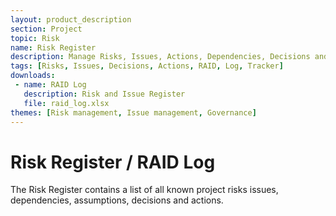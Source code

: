 ```yaml
---
layout: product_description
section: Project
topic: Risk
name: Risk Register
description: Manage Risks, Issues, Actions, Dependencies, Decisions and Assumptions in a RAID log
tags: [Risks, Issues, Decisions, Actions, RAID, Log, Tracker]
downloads:
 - name: RAID Log
   description: Risk and Issue Register
   file: raid_log.xlsx
themes: [Risk management, Issue management, Governance]
---
```

# Risk Register / RAID Log
The Risk Register contains a list of all known project risks issues, dependencies, assumptions, decisions and actions.
